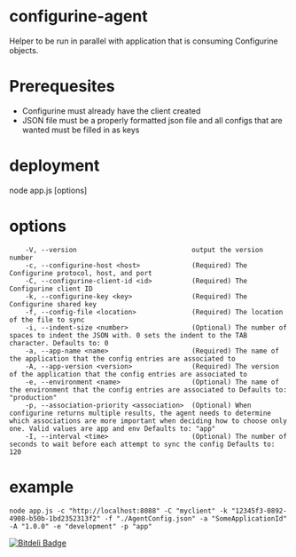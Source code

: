 # configurine-agent

Helper to be run in parallel with application that is consuming Configurine objects.  

# Prerequesites

  * Configurine must already have the client created
  * JSON file must be a properly formatted json file and all configs that are wanted must be filled in as keys


# deployment

node app.js [options]

# options
```
    -V, --version                             output the version number
    -c, --configurine-host <host>             (Required) The Configurine protocol, host, and port
    -C, --configurine-client-id <id>          (Required) The Configurine client ID
    -k, --configurine-key <key>               (Required) The Configurine shared key
    -f, --config-file <location>              (Required) The location of the file to sync
    -i, --indent-size <number>                (Optional) The number of spaces to indent the JSON with. 0 sets the indent to the TAB character. Defaults to: 0
    -a, --app-name <name>                     (Required) The name of the application that the config entries are associated to
    -A, --app-version <version>               (Required) The version of the application that the config entries are associated to
    -e, --environment <name>                  (Optional) The name of the environment that the config entries are associated to Defaults to: "production"
    -p, --association-priority <association>  (Optional) When configurine returns multiple results, the agent needs to determine which associations are more important when deciding how to choose only one. Valid values are app and env Defaults to: "app"
    -I, --interval <time>                     (Optional) The number of seconds to wait before each attempt to sync the config Defaults to: 120

```

# example

```
node app.js -c "http://localhost:8088" -C "myclient" -k "12345f3-0892-4908-b50b-1bd2352313f2" -f "./AgentConfig.json" -a "SomeApplicationId" -A "1.0.0" -e "development" -p "app" 
```




[![Bitdeli Badge](https://d2weczhvl823v0.cloudfront.net/mac-/configurine-agent/trend.png)](https://bitdeli.com/free "Bitdeli Badge")

